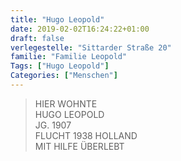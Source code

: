 ```yaml
---
title: "Hugo Leopold"
date: 2019-02-02T16:24:22+01:00
draft: false
verlegestelle: "Sittarder Straße 20"
familie: "Familie Leopold"
Tags: ["Hugo Leopold"]
Categories: ["Menschen"]
---
```


> HIER WOHNTE <br />
> HUGO LEOPOLD <br />
> JG. 1907 <br />
> FLUCHT 1938 HOLLAND <br />
> MIT HILFE ÜBERLEBT <br />